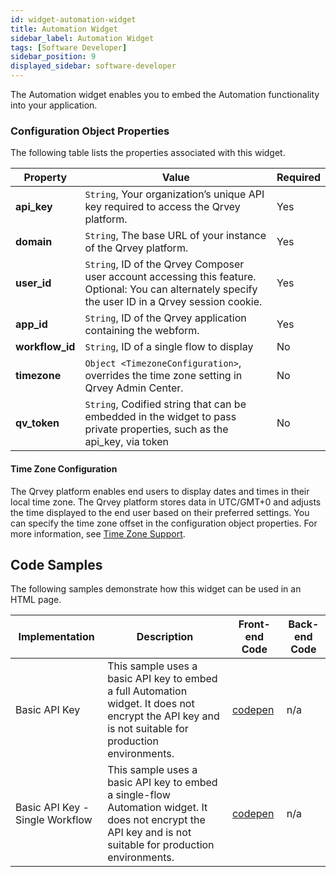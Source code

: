 ```yaml
---
id: widget-automation-widget
title: Automation Widget
sidebar_label: Automation Widget
tags: [Software Developer]
sidebar_position: 9
displayed_sidebar: software-developer
---
```


<div style={{textAlign: "justify"}}>

The Automation widget enables you to embed the Automation functionality into your application. 

<!-- ## Before You Begin
* Review the [Widget Quick Start Guide](../overview-of-embedding.md) for an overview of the widget components. 
* Obtain your unique API key. It was provided in the welcome email that your organization received when your Qrvey instance was created. For more information, see [General FAQs](../../../getting-started/faqs.md).

## Get the Helper Code
1. In Qrvey Composer, open the Automation feature. 
2. Click the **Embedding Options** button in the upper right corner of the page, and then click **Embed Automation Widget**. 
3. Click **Copy** to copy the code, and then paste it into your preferred editor. 

## Embed the HTML tag
Identify where you would like this widget to display in your application, and then add the HTML tag in that location. 

The HTML tag for this widget is:
```html
<qrvey-workflow-design settings="config"></qrvey-workflow-design>
```

## Embed the Widget Launcher script tag
Add the widget launcher script tag to your application. 

For reference, the launcher script code is:
```html
<script type="text/javascript" src="https://<your_qrvey_domain>/widgets-launcher/app.js"></script>
```

## Set properties in the JSON configuration object
Define the JSON configuration object by starting with the script provided in the helper code, and then adding additional configuration properties as needed. The script provided contains only the required properties. For reference, an example is copied below. The helper code that you obtained above should include the unique values indicated with brackets ("&lt;&gt;"), with the exception of the private API key:
```html
<script>
var config = {
  api_key: '<API_KEY>',
  domain: 'https://<your_qrvey_domain>',
  user_id: '<USER_ID>',
  app_id: '<APP_ID>'
};
</script>
```
When complete, add the JSON configuration object to your application.  
-->

### Configuration Object Properties
The following table lists the properties associated with this widget. 

| **Property** | **Value** | **Required** |
| --- | --- | --- |
| **api_key** | `String`, Your organization’s unique API key required to access the Qrvey platform. | Yes |
| **domain** | `String`, The base URL of your instance of the Qrvey platform. | Yes | 
| **user_id** | `String`, ID of the Qrvey Composer user account accessing this feature. Optional: You can alternately specify the user ID in a Qrvey session cookie. | Yes  |
| **app_id** | `String`, ID of the Qrvey application containing the webform.| Yes |
| **workflow_id** | `String`, ID of a single flow to display | No |
| **timezone** | `Object <TimezoneConfiguration>`, overrides the time zone setting in Qrvey Admin Center. | No | 
| **qv_token** | `String`, Codified string that can be embedded in the widget to pass private properties, such as the api_key, via token | No |

#### Time Zone Configuration
The Qrvey platform enables end users to display dates and times in their local time zone. The Qrvey platform stores data in UTC/GMT+0 and adjusts the time displayed to the end user based on their preferred settings. You can specify the time zone offset in the configuration object properties. For more information, see [Time Zone Support](../../10-Timezone%20Settings/timezone-support.md). 

## Code Samples
The following samples demonstrate how this widget can be used in an HTML page. 

| **Implementation** | **Description** | **Front-end Code** | **Back-end Code** |
| --- | --- | --- | --- |
| Basic API Key | This sample uses a basic API key to embed a full Automation widget. It does not encrypt the API key and is not suitable for production environments.| [codepen](https://codepen.io/qrveysamples/pen/yLOopqq/4f4030cdea91163a3b9583234335e360) | n/a |
| Basic API Key - Single Workflow | This sample uses a basic API key to embed a single-flow Automation widget. It does not encrypt the API key and is not suitable for production environments.| [codepen](https://codepen.io/qrveysamples/pen/poQMMea/b95fa2580bb7d30ad11ff69d34838499) | n/a |





</div>